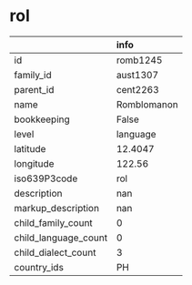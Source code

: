 # rol
|                      | info        |
|:---------------------|:------------|
| id                   | romb1245    |
| family_id            | aust1307    |
| parent_id            | cent2263    |
| name                 | Romblomanon |
| bookkeeping          | False       |
| level                | language    |
| latitude             | 12.4047     |
| longitude            | 122.56      |
| iso639P3code         | rol         |
| description          | nan         |
| markup_description   | nan         |
| child_family_count   | 0           |
| child_language_count | 0           |
| child_dialect_count  | 3           |
| country_ids          | PH          |